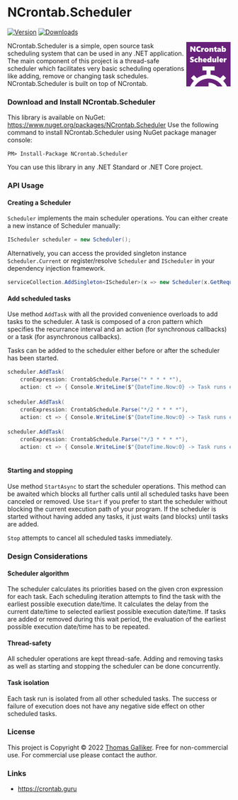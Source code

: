 # NCrontab.Scheduler
[![Version](https://img.shields.io/nuget/v/NCrontab.Scheduler.svg)](https://www.nuget.org/packages/NCrontab.Scheduler)  [![Downloads](https://img.shields.io/nuget/dt/NCrontab.Scheduler.svg)](https://www.nuget.org/packages/NCrontab.Scheduler)

<img src="https://github.com/thomasgalliker/NCrontab.Scheduler/raw/develop/logo.png" width="100" height="100" alt="NCrontab.Scheduler" align="right"></img>

NCrontab.Scheduler is a simple, open source task scheduling system that can be used in any .NET application.
The main component of this project is a thread-safe scheduler which facilitates very basic scheduling operations like adding, remove or changing task schedules.
NCrontab.Scheduler is built on top of NCrontab.

### Download and Install NCrontab.Scheduler
This library is available on NuGet: https://www.nuget.org/packages/NCrontab.Scheduler
Use the following command to install NCrontab.Scheduler using NuGet package manager console:

    PM> Install-Package NCrontab.Scheduler

You can use this library in any .NET Standard or .NET Core project.

### API Usage
#### Creating a Scheduler
`Scheduler` implements the main scheduler operations.
You can either create a new instance of Scheduler manually:
```C#
IScheduler scheduler = new Scheduler();
```
Alternatively, you can access the provided singleton instance `Scheduler.Current` or register/resolve `Scheduler` and `IScheduler` in your dependency injection framework.
```C#
serviceCollection.AddSingleton<IScheduler>(x => new Scheduler(x.GetRequiredService<ILogger<Scheduler>>()));
```

#### Add scheduled tasks
Use method `AddTask` with all the provided convenience overloads to add tasks to the scheduler.
A task is composed of a cron pattern which specifies the recurrance interval and an action (for synchronous callbacks) or a task (for asynchronous callbacks).

Tasks can be added to the scheduler either before or after the scheduler has been started.

```C#
scheduler.AddTask(
    cronExpression: CrontabSchedule.Parse("* * * * *"), 
    action: ct => { Console.WriteLine($"{DateTime.Now:O} -> Task runs every minutes"); });

scheduler.AddTask(
    cronExpression: CrontabSchedule.Parse("*/2 * * * *"), 
    action: ct => { Console.WriteLine($"{DateTime.Now:O} -> Task runs every second minutes"); });

scheduler.AddTask(
    cronExpression: CrontabSchedule.Parse("*/3 * * * *"), 
    action: ct => { Console.WriteLine($"{DateTime.Now:O} -> Task runs every third minutes"); });
           
```

#### Starting and stopping
Use method `StartAsync` to start the scheduler operations. This method can be awaited which blocks all further calls until all scheduled tasks have been canceled or removed.
Use `Start` if you prefer to start the scheduler without blocking the current execution path of your program.
If the scheduler is started without having added any tasks, it just waits (and blocks) until tasks are added.

`Stop` attempts to cancel all scheduled tasks immediately.

### Design Considerations
#### Scheduler algorithm
The scheduler calculates its priorities based on the given cron expression for each task.
Each scheduling iteration attempts to find the task with the earliest possible execution date/time.
It calculates the delay from the current date/time to selected earliest possible execution date/time.
If tasks are added or removed during this wait period, the evaluation of the earliest possible execution date/time has to be repeated.

#### Thread-safety
All scheduler operations are kept thread-safe. Adding and removing tasks as well as starting and stopping the scheduler can be done concurrently.

#### Task isolation
Each task run is isolated from all other scheduled tasks. The success or failure of execution does not have any negative side effect on other scheduled tasks.

### License
This project is Copyright &copy; 2022 [Thomas Galliker](https://ch.linkedin.com/in/thomasgalliker). Free for non-commercial use. For commercial use please contact the author.

### Links
- https://crontab.guru
